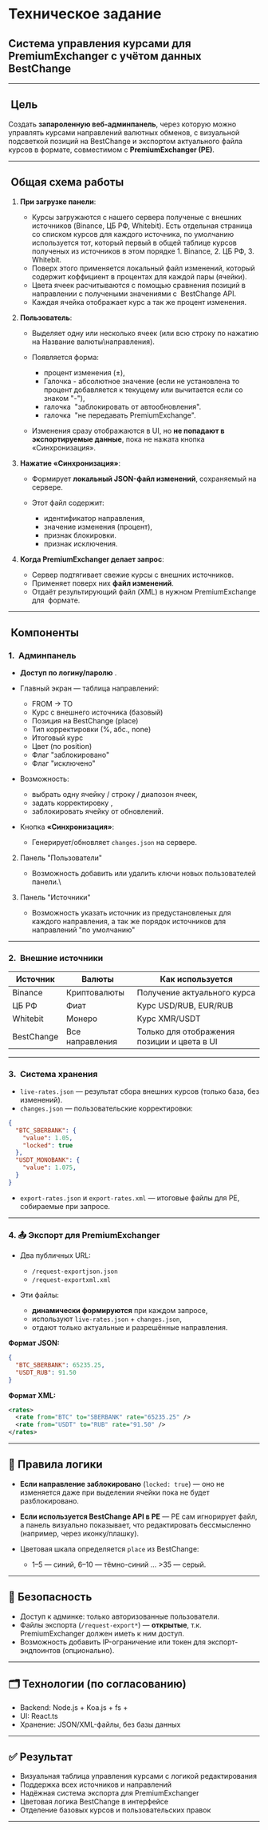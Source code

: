 # &#x20;Техническое задание

## Система управления курсами для PremiumExchanger с учётом данных BestChange

---

##  Цель

Создать **запароленную веб-админпанель**, через которую можно управлять курсами направлений валютных обменов, с визуальной подсветкой позиций на BestChange и экспортом актуального файла курсов в формате, совместимом с **PremiumExchanger (PE)**.

---

##  Общая схема работы

1. **При загрузке панели**:

   * Курсы загружаются с нашего сервера полученые с внешних источников (Binance, ЦБ РФ, Whitebit). Есть отдельная страница со списком курсов для каждого источника, по умолчанию используется тот, который первый в общей таблице курсов полученых из источников в этом порядке 1. Binance, 2. ЦБ РФ, 3. Whitebit.
   * Поверх этого применяется локальный файл изменений, который содержит коффициент в процентах для каждой пары (ячейки).
   * Цвета ячеек расчитываются с помощью сравнения позиций в направлении с получеными значениями с  BestChange API.
   * Каждая ячейка отображает курс а так же процент изменения.

2. **Пользователь**:

   * Выделяет одну или несколько ячеек (или всю строку по нажатию на Название валюты\направления).
   * Появляется форма:

     * процент изменения (±),
     * Галочка - абсолютное значение (если не установлена то процент добавляется к текущему или вычитается если со знаком "-"),
     * галочка  "заблокировать от автообновления".
     * галочка  "не передавать PremiumExchange".
   * Изменения сразу отображаются в UI, но **не попадают в экспортируемые данные**, пока не нажата кнопка «Синхронизация».

3. **Нажатие «Синхронизация»**:

   * Формирует **локальный JSON-файл изменений**, сохраняемый на сервере.
   * Этот файл содержит:

     * идентификатор направления,
     * значение изменения (процент),
     * признак блокировки.
     * признак исключения.

4. **Когда PremiumExchanger делает запрос**:

   * Сервер подтягивает свежие курсы с внешних источников.
   * Применяет поверх них **файл изменений**.
   * Отдаёт результирующий файл (XML) в нужном PremiumExchange для  формате.

---

##  Компоненты

### 1.  Админпанель

* **Доступ по логину/паролю** .

* Главный экран — таблица направлений:

  * FROM → TO
  * Курс с внешнего источника (базовый)
  * Позиция на BestChange (place)
  * Тип корректировки (%, абс., none)
  * Итоговый курс
  * Цвет (по position)
  * Флаг "заблокировано"
  * Флаг "исключено"

* Возможность:

  * выбрать одну ячейку / строку / диапозон ячеек,
  * задать корректировку ,
  * заблокировать ячейку от обновлений.

* Кнопка **«Синхронизация»**:

  * Генерирует/обновляет `changes.json` на сервере.

2. Панель "Пользователи"

   * Возможность добавить или удалить ключи новых пользователей панели.\\

3. Панель "Источники"

   * Возможность указать источник из предустановленых для каждого направления, а так же порядок источников для направлений "по умолчанию" 

---

### 2.  Внешние источники

| Источник   | Валюты          | Как используется                            |
| ---------- | --------------- | ------------------------------------------- |
| Binance    | Криптовалюты    | Получение актуального курса                 |
| ЦБ РФ      | Фиат            | Курс USD/RUB, EUR/RUB                       |
| Whitebit   | Монеро          | Курс XMR/USDT                               |
| BestChange | Все направления | Только для отображения позиции и цвета в UI |

---

### 3.  Система хранения

* `live-rates.json` — результат сбора внешних курсов (только база, без изменений).
* `changes.json` — пользовательские корректировки:

```json
{
  "BTC_SBERBANK": {
    "value": 1.05,
    "locked": true
  },
  "USDT_MONOBANK": {
    "value": 1.075,
  }
}
```

* `export-rates.json` и `export-rates.xml` — итоговые файлы для PE, собираемые при запросе.

---

### 4. 📤 Экспорт для PremiumExchanger

* Два публичных URL:

  * `/request-exportjson.json`
  * `/request-exportxml.xml`
* Эти файлы:

  * **динамически формируются** при каждом запросе,
  * используют `live-rates.json` + `changes.json`,
  * отдают только актуальные и разрешённые направления.

**Формат JSON:**

```json
{
  "BTC_SBERBANK": 65235.25,
  "USDT_RUB": 91.50
}
```

**Формат XML:**

```xml
<rates>
  <rate from="BTC" to="SBERBANK" rate="65235.25" />
  <rate from="USDT" to="RUB" rate="91.50" />
</rates>
```

---

## 🧠 Правила логики

* **Если направление заблокировано** (`locked: true`) — оно не изменяется даже при выделении ячейки пока не будет разблокировано.
* **Если используется BestChange API в PE** — PE сам игнорирует файл, а панель визуально показывает, что редактировать бессмысленно (например, через иконку/плашку).
* Цветовая шкала определяется `place` из BestChange:

  * 1–5 — синий, 6–10 — тёмно-синий … >35 — серый.

---

## 🔐 Безопасность

* Доступ к админке: только авторизованные пользователи.
* Файлы экспорта (`/request-export*`) — **открытые**, т.к. PremiumExchanger должен иметь к ним доступ.
* Возможность добавить IP-ограничение или токен для экспорт-эндпоинтов (опционально).

---

## 🗂 Технологии (по согласованию)

* Backend: Node.js + Koa.js + fs + 
* UI: React.ts
* Хранение: JSON/XML-файлы, без базы данных

---

## ✅ Результат

* Визуальная таблица управления курсами с логикой редактирования
* Поддержка всех источников и направлений
* Надёжная система экспорта для PremiumExchanger
* Цветовая логика BestChange в интерфейсе
* Отделение базовых курсов и пользовательских правок

---
